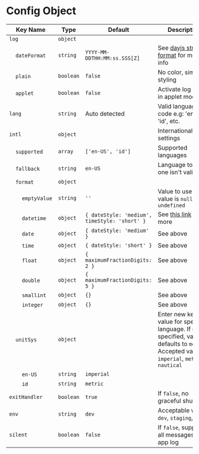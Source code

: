 # Config Object

| Key Name | Type | Default | Description |
| ------- | ---- | ----- | ----------- |
| ```log``` | ```object``` | | |
| &nbsp;&nbsp;&nbsp;&nbsp;```dateFormat``` | ```string``` | ```YYYY-MM-DDTHH:MM:ss.SSS[Z]```| See [dayjs string & format](https://day.js.org/docs/en/parse/string-format) for more info |
| &nbsp;&nbsp;&nbsp;&nbsp;```plain``` | ```boolean``` | ```false```| No color, simple styling |
| &nbsp;&nbsp;&nbsp;&nbsp;```applet``` | ```boolean``` | ```false```| Activate log even in applet mode |
| ```lang``` | ```string``` | Auto detected | Valid language code e.g: 'en-US', 'id', etc. |
| ```intl``` | ```object``` | | Internationalization settings |
| &nbsp;&nbsp;&nbsp;&nbsp;```supported``` | ```array``` | ```['en-US', 'id']``` | Supported languages |
| &nbsp;&nbsp;&nbsp;&nbsp;```fallback``` | ```string``` | ```en-US``` | Language to use if one isn't valid |
| &nbsp;&nbsp;&nbsp;&nbsp;```format``` | ```object``` | | |
| &nbsp;&nbsp;&nbsp;&nbsp;&nbsp;&nbsp;&nbsp;&nbsp;```emptyValue``` | ```string``` | ```''``` | Value to use if value is ```null``` or ```undefined``` |
| &nbsp;&nbsp;&nbsp;&nbsp;&nbsp;&nbsp;&nbsp;&nbsp;```datetime``` | ```object``` | ```{ dateStyle: 'medium', timeStyle: 'short' }``` | See [this link](https://developer.mozilla.org/en-US/docs/Web/JavaScript/Reference/Global_Objects/Intl/DateTimeFormat) for more |
| &nbsp;&nbsp;&nbsp;&nbsp;&nbsp;&nbsp;&nbsp;&nbsp;```date``` | ```object``` | ```{ dateStyle: 'medium' }``` | See above |
| &nbsp;&nbsp;&nbsp;&nbsp;&nbsp;&nbsp;&nbsp;&nbsp;```time``` | ```object``` | ```{ dateStyle: 'short' }``` | See above |
| &nbsp;&nbsp;&nbsp;&nbsp;&nbsp;&nbsp;&nbsp;&nbsp;```float``` | ```object``` | ```{ maximumFractionDigits: 2 }``` | See above |
| &nbsp;&nbsp;&nbsp;&nbsp;&nbsp;&nbsp;&nbsp;&nbsp;```double``` | ```object``` | ```{ maximumFractionDigits: 5 }``` | See above |
| &nbsp;&nbsp;&nbsp;&nbsp;&nbsp;&nbsp;&nbsp;&nbsp;```smallint``` | ```object``` | ```{}``` | See above |
| &nbsp;&nbsp;&nbsp;&nbsp;&nbsp;&nbsp;&nbsp;&nbsp;```integer``` | ```object``` | ```{}``` | See above |
| &nbsp;&nbsp;&nbsp;&nbsp;```unitSys``` | ```object``` | | Enter new key-value for specific language. If not specified, value defaults to ```metric```. Accepted values: ```imperial```, ```metric```, ```nautical``` |
| &nbsp;&nbsp;&nbsp;&nbsp;&nbsp;&nbsp;&nbsp;&nbsp;```en-US``` | ```string``` | ```imperial``` | |
| &nbsp;&nbsp;&nbsp;&nbsp;&nbsp;&nbsp;&nbsp;&nbsp;```id``` | ```string``` | ```metric``` | |
| ```exitHandler``` | ```boolean``` | ```true``` | If ```false```, no graceful shutdown |
| ```env``` | ```string``` | ```dev``` | Acceptable values: ```dev```, ```staging```, ```prod``` |
| ```silent``` | ```boolean``` | ```false``` | If ```false```, suppress all messages. Incl. app log |
